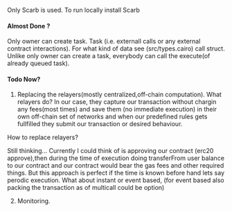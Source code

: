 Only Scarb is used. To run locally install Scarb

#### Almost Done ?

Only owner can create task. Task (i.e. externall calls or any external contract interactions). For what kind of data see (src/types.cairo) call struct. Unlike only owner can create a task, everybody can call the execute(of already queued task).

#### Todo Now?

1. Replacing the relayers(mostly centralized,off-chain computation). What relayers do? In our case, they capture our transaction without chargin any fees(most times) and save them (no immediate execution) in their own off-chain set of networks and when our predefined rules gets fullfilled they submit our transaction or desired behaviour.

How to replace relayers?

Still thinking...
Currently I could think of is approving our contract (erc20 approve),then during the time of execution doing transferFrom user balance to our contract and our contract would bear the gas fees and other required things.
But this approach is perfect if the time is known before hand lets say perodic execution. What about instant or event based, (for event based also packing the transaction as of multicall could be option)

2. Monitoring.
